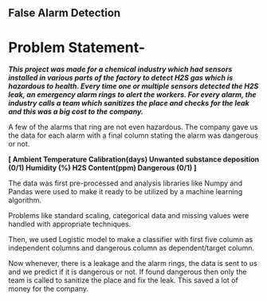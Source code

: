 ## False Alarm Detection

# Problem Statement-

***This project was made for a chemical industry which had sensors installed in various parts of the factory to detect H2S gas which is hazardous to health. Every time one or multiple sensors detected the H2S leak, an emergency alarm rings to alert the workers. For every alarm, the industry calls a team which sanitizes the place and checks for the leak and this was a big cost to the company.***

A few of the alarms that ring are not even hazardous. The company gave us the data for each alarm with a final column stating the alarm was dangerous or not.

**[ Ambient Temperature	Calibration(days)	Unwanted substance deposition (0/1)	Humidity (%)	H2S Content(ppm)	Dangerous (0/1) ]**

The data was first pre-processed and analysis libraries like Numpy and Pandas were used to make it ready to be utilized by a machine learning algorithm.

Problems like standard scaling, categorical data and missing values were handled with appropriate techniques.

Then, we used Logistic model to make a classifier with first five column as independent columns and dangerous column as dependent/target column.

Now whenever, there is a leakage and the alarm rings, the data is sent to us and we predict if it is dangerous or not. If found dangerous then only the team is called to sanitize the place and fix the leak. This saved a lot of money for the company. 
